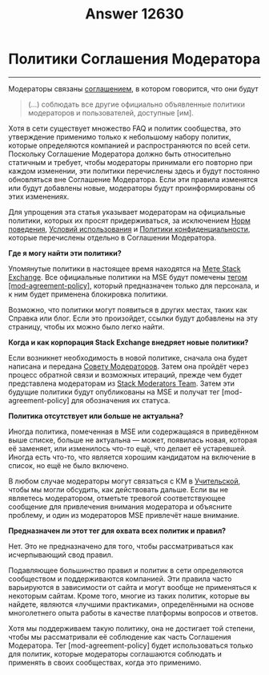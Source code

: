 ﻿---
title: "Answer 12630"
se.owner.user_id: 339283
se.owner.display_name: "nomnoms12"
se.owner.link: "https://ru.meta.stackoverflow.com/users/339283/nomnoms12"
se.answer_id: 12630
se.question_id: 12629
se.post_type: answer
se.is_accepted: False
---
<h1>Политики Соглашения Модератора</h1>
<hr />
<p>Модераторы связаны <a href="https://ru.stackoverflow.com/legal/moderator-agreement">соглашением</a>, в котором говорится, что они будут</p>
<blockquote>
<p>(...) соблюдать все другие официально объявленные политики модераторов
и пользователей, доступные [им].</p>
</blockquote>
<p>Хотя в сети существует множество FAQ и политик сообщества, это утверждение применимо только к небольшому набору политик, которые определяются компанией и распространяются по всей сети. Поскольку Соглашение Модератора должно быть относительно статичным и требует, чтобы модераторы принимали его повторно при каждом изменении, эти политики перечислены здесь и будут постоянно обновляться вне Соглашение Модератора. Если эти правила изменятся или будут добавлены новые, модераторы будут проинформированы об этих изменениях.</p>
<p>Для упрощения эта статья указывает модераторам на официальные политики, которых их просят придерживаться, за исключением <a href="https://ru.stackoverflow.com/conduct">Норм поведения</a>, <a href="https://ru.stackoverflow.com/legal/terms-of-service">Условий использования</a> и <a href="https://ru.stackoverflow.com/legal/privacy-policy">Политики конфиденциальности</a>, которые перечислены отдельно в Соглашении Модератора.</p>
<p><strong>Где я могу найти эти политики?</strong></p>
<p>Упомянутые политики в настоящее время находятся на <a href="https://meta.stackexchange.com/">Мете Stack Exchange</a>. Все официальные политики на MSE будут помечены <a href="https://meta.stackexchange.com/questions/tagged/mod-agreement-policy">тегом [mod-agreement-policy]</a>, который предназначен только для персонала, и к ним будет применена блокировка политики.</p>
<p>Возможно, что политики могут появиться в других местах, таких как Справка или блог. Если это произойдет, ссылки будут добавлены на эту страницу, чтобы их можно было легко найти.</p>
<p><strong>Когда и как корпорация Stack Exchange внедряет новые политики?</strong></p>
<p>Если возникнет необходимость в новой политике, сначала она будет написана и передана <a href="https://meta.stackexchange.com/questions/347104/introducing-the-moderator-council-and-its-first-pro-tempore-representatives">Совету Модераторов</a>. Затем она пройдёт через процесс обратной связи и возможных итераций, прежде чем будет представлена модераторам из <a href="https://ru.stackoverflow.com/help/moderator-private-team">Stack Moderators Team</a>. Затем эти будущие политики будут опубликованы на MSE и получат тег [mod-agreement-policy] для обозначения их статуса.</p>
<p><strong>Политика отсутствует или больше не актуальна?</strong></p>
<p>Иногда политика, помеченная в MSE или содержащаяся в приведённом выше списке, больше не актуальна — может, появилась новая, которая её заменяет, или изменилось что-то ещё, что делает её устаревшей. Иногда есть что-то, что является хорошим кандидатом на включение в список, но ещё не было включено.</p>
<p>В любом случае модераторы могут связаться с КМ в <a href="https://ru.stackoverflow.com/help/mod-tl">Учительской</a>, чтобы мы могли обсудить, как действовать дальше. Если вы не являетесь модератором, отметьте тревогой соответствующее сообщение для привлечения внимания модератора и объясните проблему, и один из модераторов MSE привлечёт наше внимание.</p>
<p><strong>Предназначен ли этот тег для охвата всех политик и правил?</strong></p>
<p>Нет. Это не предназначено для того, чтобы рассматриваться как исчерпывающий свод правил.</p>
<p>Подавляющее большинство правил и политик в сети определяются сообществом и поддерживаются компанией. Эти правила часто варьируются в зависимости от сайта и могут вообще не применяться к некоторым сайтам. Кроме того, многие из таких политик, которые вы найдете, являются «лучшими практиками», определёнными на основе многолетнего опыта работы в качестве платформы вопросов и ответов.</p>
<p>Хотя мы поддерживаем такую политику, она не достигает той степени, чтобы мы рассматривали её соблюдение как часть Соглашения Модератора. Тег [mod-agreement-policy] будет использоваться только для политик, которые модераторы соглашаются соблюдать и применять в своих сообществах, когда это применимо.</p>
